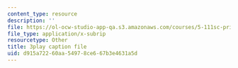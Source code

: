 ```yaml
---
content_type: resource
description: ''
file: https://ol-ocw-studio-app-qa.s3.amazonaws.com/courses/5-111sc-principles-of-chemical-science-fall-2014/d915a72260aa54978ce667b3e4631a5d_VXeTfT8JL0Q.vtt
file_type: application/x-subrip
resourcetype: Other
title: 3play caption file
uid: d915a722-60aa-5497-8ce6-67b3e4631a5d
---
```

